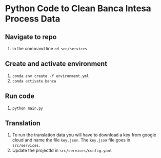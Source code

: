 # Python Code to Clean Banca Intesa Process Data

## Navigate to repo
1. In the command line `cd src/services`

## Create and activate environment
1. `conda env create -f environment.yml`
1. `conda activate banca`

## Run code

1. `python main.py`

## Translation

1. To run the translation data you will have to download a key from google cloud and name the file `key.json`. The `key.json` file goes in `src/services`.
2. Update the projectId in `src/services/config.yaml`
